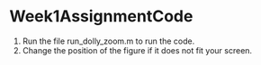 # Week1AssignmentCode
1. Run the file run_dolly_zoom.m to run the code.
2. Change the position of the figure if it does not fit your screen.